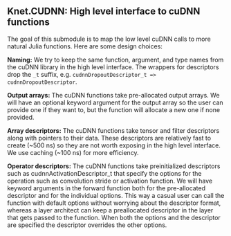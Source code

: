 ## Knet.CUDNN: High level interface to cuDNN functions

The goal of this submodule is to map the low level cuDNN calls to more natural Julia
functions. Here are some design choices:

**Naming:** We try to keep the same function, argument, and type names from the cuDNN
library in the high level interface. The wrappers for descriptors drop the `_t` suffix,
e.g. `cudnnDropoutDescriptor_t => cudnnDropoutDescriptor`.

**Output arrays:** The cuDNN functions take pre-allocated output arrays. We will have an
optional keyword argument for the output array so the user can provide one if they want to,
but the function will allocate a new one if none provided.

**Array descriptors:** The cuDNN functions take tensor and filter descriptors along with
pointers to their data. These descriptors are relatively fast to create (~500 ns) so they
are not worth exposing in the high level interface. We use caching (~100 ns) for more
efficiency.

**Operator descriptors:** The cuDNN functions take preinitialized descriptors such as
cudnnActivationDescriptor_t that specify the options for the operation such as convolution
stride or activation function. We will have keyword arguments in the forward function both
for the pre-allocated descriptor and for the individual options. This way a casual user can
call the function with default options without worrying about the descriptor format, whereas
a layer architect can keep a preallocated descriptor in the layer that gets passed to the
function. When both the options and the descriptor are specified the descriptor overrides
the other options.
